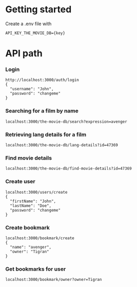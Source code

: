 # Getting started
Create a .env file with 
```
API_KEY_THE_MOVIE_DB={key}
```

# API path

### Login 
```
http://localhost:3000/auth/login
{
  "username": "John",
  "password": "changeme"
}
```

### Searching for a film by name

```
localhost:3000/the-movie-db/search?expression=avenger
```

### Retrieving lang details for a film

```
localhost:3000/the-movie-db/lang-details?id=47369
```

### Find movie details

```
localhost:3000/the-movie-db/find-movie-details?id=47369
```

### Create user

```
localhost:3000/users/create
{
  "firstName": "John",
  "lastName": "Doe",
  "password": "changeme"
}

```

### Create bookmark
```
localhost:3000/bookmark/create
{
  "name": "avenger",
  "owner": "Tigran"
}

```

### Get bookmarks for user
```
localhost:3000/bookmark/owner?owner=Tigran
```
